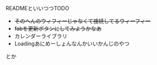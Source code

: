 READMEといいつつTODO

 - ~~そのへんのウィフィーじゃなくて接続してるウィーフィー~~
 - ~~fabを更新ボタンにしてみようかなあ~~
 - カレンダーライブラリ
 - Loadingあにめーしょんなんかいいかんじのやつ

とか
